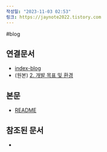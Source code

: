 ```yaml
---
작성일: "2023-11-03 02:53"
링크: https://jaynote2022.tistory.com
---
```


#blog
## 연결문서
- [index-blog](3.%20blog/index-blog.md)
- (원본) [2. 개발 목표 및 환경](../../../../8.%20프로젝트/22년%20개인%20프로젝트%20BMW/2.%20개발%20목표%20및%20환경/2.%20개발%20목표%20및%20환경.md)
## 본문
- [README](README.md)

## 참조된 문서
- 